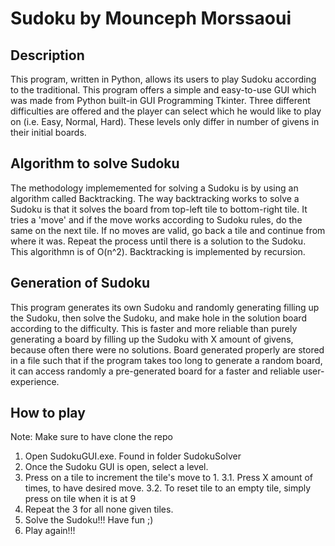 # Sudoku by Mounceph Morssaoui
## Description
This program, written in Python, allows its users to play Sudoku according to the traditional. This program offers a simple and easy-to-use GUI which was made from Python built-in GUI Programming Tkinter. Three different difficulties are offered and the player can select which he would like to play on (i.e. Easy, Normal, Hard). These levels only differ in number of givens in their initial boards. 

## Algorithm to solve Sudoku
The methodology implememented for solving a Sudoku is by using an algorithm called Backtracking. The way backtracking works to solve a Sudoku is that it solves the board from top-left tile to bottom-right tile. It tries a 'move' and if the move works according to Sudoku rules, do the same on the next tile. If no moves are valid, go back a tile and continue from where it was. Repeat the process until there is a solution to the Sudoku. This algorithmn is of O(n^2). Backtracking is implemented by recursion.

## Generation of Sudoku
This program generates its own Sudoku and randomly generating filling up the Sudoku, then solve the Sudoku, and make hole in the solution board according to the difficulty. This is faster and more reliable than purely generating a board by filling up the Sudoku with X amount of givens, because often there were no solutions. Board generated properly are stored in a file such that if the program takes too long to generate a random board, it can access randomly a pre-generated board for a faster and reliable user-experience.

## How to play
Note: Make sure to have clone the repo

1. Open SudokuGUI.exe. Found in folder SudokuSolver
2. Once the Sudoku GUI is open, select a level.
3. Press on a tile to increment the tile's move to 1.
  3.1. Press X amount of times, to have desired move.
  3.2. To reset tile to an empty tile, simply press on tile when it is at 9
4. Repeat the 3 for all none given tiles.
5. Solve the Sudoku!!! Have fun ;)
6. Play again!!!
